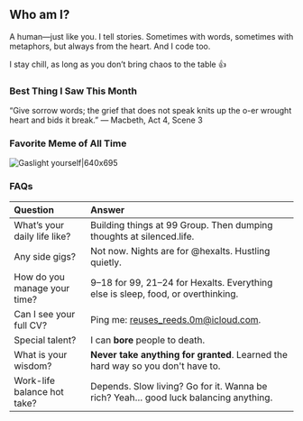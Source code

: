 ## Who am I?

A human—just like you. I tell stories. Sometimes with words, sometimes with metaphors, but always from the heart. And I code too.

I stay chill, as long as you don’t bring chaos to the table 👍

### Best Thing I Saw This Month

“Give sorrow words; the grief that does not speak knits up the o-er wrought heart and bids it break.”
— Macbeth, Act 4, Scene 3

### Favorite Meme of All Time

![Gaslight yourself|640x695](https://github.com/user-attachments/assets/001e15c4-4000-49c8-ba7b-b866dc9dc745)

### FAQs

| Question | Answer |
|:-|:-|
| What’s your daily life like? | Building things at 99 Group. Then dumping thoughts at silenced.life. |
| Any side gigs? | Not now. Nights are for @hexalts. Hustling quietly. |
| How do you manage your time? | 9–18 for 99, 21–24 for Hexalts. Everything else is sleep, food, or overthinking. |
| Can I see your full CV? | Ping me: [reuses_reeds.0m@icloud.com](mailto:reuses_reeds.0m@icloud.com). |
| Special talent? | I can **bore** people to death. |
| What is your wisdom? | **Never take anything for granted**. Learned the hard way so you don't have to. |
| Work-life balance hot take? | Depends. Slow living? Go for it. Wanna be rich? Yeah… good luck balancing anything. |
